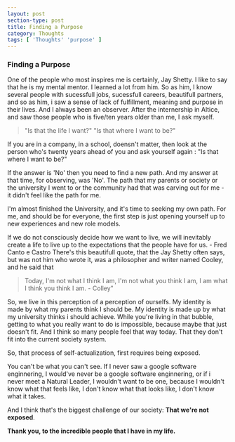 ```yaml
---
layout: post
section-type: post
title: Finding a Purpose
category: Thoughts
tags: [ 'Thoughts' 'purpose' ]
---
```

### Finding a Purpose

One of the people who most inspires me is certainly, Jay Shetty. I like to say that he is my mental mentor. I learned a lot from him. So as him, I know several people with sucessfull jobs, sucessfull careers, beautifull partners, and so as him, i saw a sense of lack of fulfillment, meaning and purpose in their lives. And I always been an observer. After the internership in Altice, and saw those people who is five/ten years older than me, I ask myself.

> "Is that the life I want?"
> "Is that where I want to be?"

If you are in a company, in a school, doensn't matter, then look at the person who's twenty years ahead of you and ask yourself again : "Is that where I want to be?"

If the answer is 'No' then you need to find a new path. And my answer at that time, for observing, was 'No'. The path that my parents or society or the university I went to or the community had that was carving out for me - it didn't feel like the path for me.

I'm almost finished the University, and it's time to seeking my own path. For me, and should be for everyone, the first step is just opening yourself up to new experiences and new role models.

If we do not consciously decide how we want to live, we will inevitably create a life to live up to the expectations that the people have for us. - Fred Canto e Castro
There's this beautifull quote, that the Jay Shetty often says, but was not him who wrote it, was a philosopher and writer named Cooley, and he said that

> Today, I'm not what I think I am, I'm not what you think I am, I am what I think you think I am. - Colley"

So, we live in this perception of a perception of ourselfs. My identity is made by what my parents think I should be. My identity is made up by what my university thinks i should achieve. While you're living in that bubble, getting to what you really want to do is impossible, because maybe that just doesn't fit. And I think so many people feel that way today. That they don't fit into the current society system.

So, that process of self-actualization, first requires being exposed.

You can't be what you can't see. If I never saw a google software enginnering, I would've never be a google software enginnering, or if i never meet a Natural Leader, I wouldn't want to be one, because I wouldn't know what that feels like, I don't know what that looks like, I don't know what it takes.

And I think that's the biggest challenge of our society: **That we're not exposed**.

**Thank you, to the incredible people that I have in my life.**